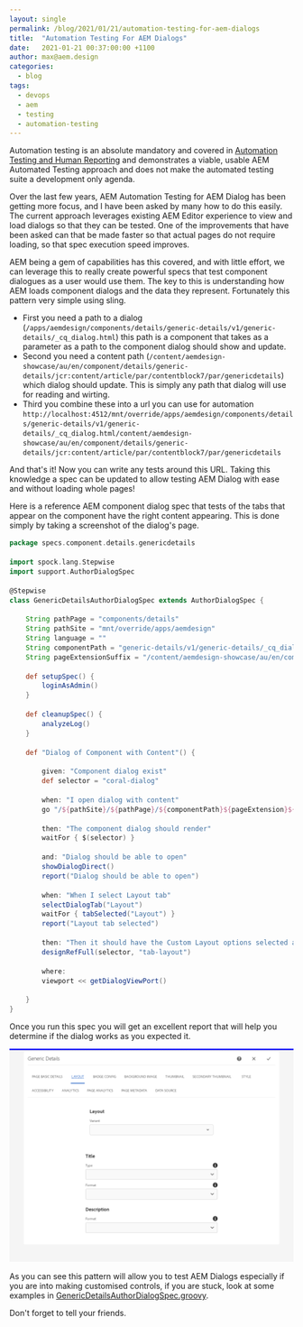```yaml
---
layout: single
permalink: /blog/2021/01/21/automation-testing-for-aem-dialogs
title:  "Automation Testing For AEM Dialogs"
date:   2021-01-21 00:37:00:00 +1100
author: max@aem.design
categories:
  - blog
tags:
  - devops
  - aem
  - testing
  - automation-testing
---
```


Automation testing is an absolute mandatory and covered in [Automation Testing and Human Reporting](/blog/2017/06/28/automation-testing) and demonstrates a viable, usable AEM Automated Testing approach and does not make the automated testing suite a development only agenda.

Over the last few years, AEM Automation Testing for AEM Dialog has been getting more focus, and I have been asked by many how to do this easily. The current approach leverages existing AEM Editor experience to view and load dialogs so that they can be tested. One of the improvements that have been asked can that be made faster so that actual pages do not require loading, so that spec execution speed improves.

AEM being a gem of capabilities has this covered, and with little effort, we can leverage this to really create powerful specs that test component dialogues as a user would use them. The key to this is understanding how AEM loads component dialogs and the data they represent. Fortunately this pattern very simple using sling.

* First you need a path to a dialog (`/apps/aemdesign/components/details/generic-details/v1/generic-details/_cq_dialog.html`) this path is a component that takes as a parameter as a path to the component dialog should show and update.
* Second you need a content path (`/content/aemdesign-showcase/au/en/component/details/generic-details/jcr:content/article/par/contentblock7/par/genericdetails`) which dialog should update. This is simply any path that dialog will use for reading and wirting. 
* Third you combine these into a url you can use for automation `http://localhost:4512/mnt/override/apps/aemdesign/components/details/generic-details/v1/generic-details/_cq_dialog.html/content/aemdesign-showcase/au/en/component/details/generic-details/jcr:content/article/par/contentblock7/par/genericdetails`

And that's it! Now you can write any tests around this URL. Taking this knowledge a spec can be updated to allow testing AEM Dialog with ease and without loading whole pages!

Here is a reference AEM component dialog spec that tests of the tabs that appear on the component have the right content appearing. This is done simply by taking a screenshot of the dialog's page.

```groovy
package specs.component.details.genericdetails

import spock.lang.Stepwise
import support.AuthorDialogSpec

@Stepwise
class GenericDetailsAuthorDialogSpec extends AuthorDialogSpec {

    String pathPage = "components/details"
    String pathSite = "mnt/override/apps/aemdesign"
    String language = ""
    String componentPath = "generic-details/v1/generic-details/_cq_dialog"
    String pageExtensionSuffix = "/content/aemdesign-showcase/au/en/component/details/generic-details/jcr:content/article/par/contentblock7/par/genericdetails"

    def setupSpec() {
        loginAsAdmin()
    }

    def cleanupSpec() {
        analyzeLog()
    }

    def "Dialog of Component with Content"() {

        given: "Component dialog exist"
        def selector = "coral-dialog"

        when: "I open dialog with content"
        go "/${pathSite}/${pathPage}/${componentPath}${pageExtension}${pageExtensionSuffix}"

        then: "The component dialog should render"
        waitFor { $(selector) }

        and: "Dialog should be able to open"
        showDialogDirect()
        report("Dialog should be able to open")

        when: "When I select Layout tab"
        selectDialogTab("Layout")
        waitFor { tabSelected("Layout") }
        report("Layout tab selected")

        then: "Then it should have the Custom Layout options selected and matching configuration options"
        designRefFull(selector, "tab-layout")

        where:
        viewport << getDialogViewPort()

    }
}
```

Once you run this spec you will get an excellent report that will help you determine if the dialog works as you expected it.

![Automation Testing Report - Generic Details](/assets/images/automation-testing/dialog-test/generic-details-author-dialog.png)

As you can see this pattern will allow you to test AEM Dialogs especially if you are into making customised controls, if you are stuck, look at some examples in [GenericDetailsAuthorDialogSpec.groovy](https://github.com/aem-design/aemdesign-aem-support/blob/develop/aemdesign-testing/src/test/groovy/specs/component/details/genericdetails/GenericDetailsAuthorDialogSpec.groovy).

Don't forget to tell your friends.
